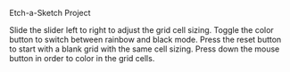 Etch-a-Sketch Project

Slide the slider left to right to adjust the grid cell sizing. 
Toggle the color button to switch between rainbow and black mode.
Press the reset button to start with a blank grid with the same cell sizing.
Press down the mouse button in order to color in the grid cells.
